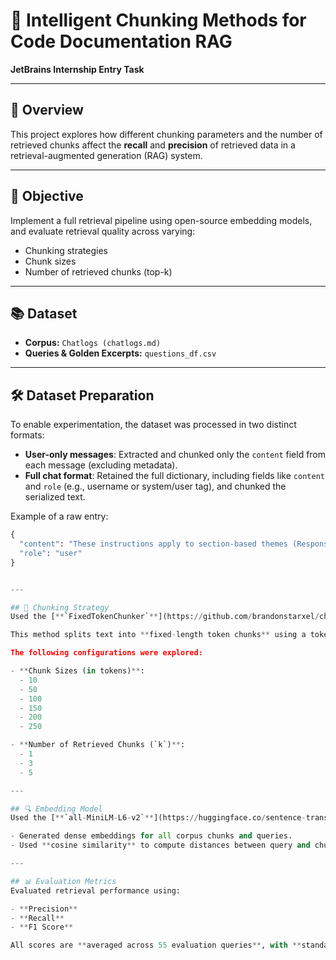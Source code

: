 # 🧠 Intelligent Chunking Methods for Code Documentation RAG  
**JetBrains Internship Entry Task**

---

## 📌 Overview  
This project explores how different chunking parameters and the number of retrieved chunks affect the **recall** and **precision** of retrieved data in a retrieval-augmented generation (RAG) system.

---

## 🎯 Objective  
Implement a full retrieval pipeline using open-source embedding models, and evaluate retrieval quality across varying:

- Chunking strategies  
- Chunk sizes  
- Number of retrieved chunks (top-k)

---

## 📚 Dataset  
- **Corpus:** `Chatlogs (chatlogs.md)`  
- **Queries & Golden Excerpts:** `questions_df.csv`  

---

## 🛠️ Dataset Preparation  
To enable experimentation, the dataset was processed in two distinct formats:

- **User-only messages**: Extracted and chunked only the `content` field from each message (excluding metadata).
- **Full chat format**: Retained the full dictionary, including fields like `content` and `role` (e.g., username or system/user tag), and chunked the serialized text.

Example of a raw entry:
```python
{
  "content": "These instructions apply to section-based themes (Responsive 6.0+, Retina 4.0+, Parallax 3.0+ Turbo 2.0+, Mobilia 5.0+)...",
  "role": "user"
}


---

## 🧩 Chunking Strategy  
Used the [**`FixedTokenChunker`**](https://github.com/brandonstarxel/chunking_evaluation/blob/main/chunking_evaluation/chunking/fixed_token_chunker.py) implementation, as described in the reference paper.

This method splits text into **fixed-length token chunks** using a tokenizer. Internally, it uses the **`cl100k_base` tokenizer**, which is the same tokenizer used by **OpenAI's ChatGPT-3.5-turbo** and **GPT-4-turbo**. This ensures consistency with real-world production systems and accurate token-level chunking.

The following configurations were explored:

- **Chunk Sizes (in tokens)**:
  - 10  
  - 50  
  - 100  
  - 150  
  - 200  
  - 250

- **Number of Retrieved Chunks (`k`)**:
  - 1  
  - 3  
  - 5

---

## 🔍 Embedding Model  
Used the [**`all-MiniLM-L6-v2`**](https://huggingface.co/sentence-transformers/all-MiniLM-L6-v2) model via the `SentenceTransformers` library.

- Generated dense embeddings for all corpus chunks and queries.
- Used **cosine similarity** to compute distances between query and chunk embeddings.

---

## 📊 Evaluation Metrics  
Evaluated retrieval performance using:

- **Precision**
- **Recall**
- **F1 Score**

All scores are **averaged across 55 evaluation queries**, with **standard deviation** also reported to measure variance.
